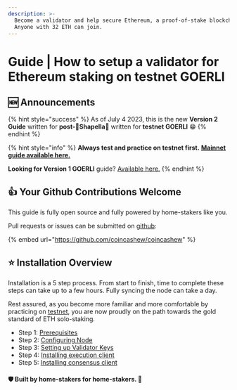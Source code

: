 ```yaml
---
description: >-
  Become a validator and help secure Ethereum, a proof-of-stake blockchain.
  Anyone with 32 ETH can join.
---
```


# Guide | How to setup a validator for Ethereum staking on testnet GOERLI

## :new: Announcements

{% hint style="success" %}
As of July 4 2023, this is the new **Version 2 Guide** written for **post-🦉Shapella**🦉 written for **testnet GOERLI** :grin:
{% endhint %}

{% hint style="info" %}
**Always test and practice on testnet first.** [**Mainnet guide available here.**](../guide-or-how-to-setup-a-validator-on-eth2-mainnet/)

**Looking for Version 1 GOERLI** guide? [Available here.](../archived-guides/guide-or-how-to-setup-a-validator-on-eth2-testnet-prater/)
{% endhint %}

## :thumbsup: Your Github Contributions Welcome

This guide is fully open source and fully powered by home-stakers like you.

Pull requests or issues can be submitted on [github](https://github.com/coincashew/coincashew):

{% embed url="https://github.com/coincashew/coincashew" %}

## :star: Installation Overview

Installation is a 5 step process. From start to finish, time to complete these steps can take up to a few hours. Fully syncing the node can take a day.

Rest assured, as you become more familiar and more comfortable by practicing on [testnet](./), you are now proudly on the path towards the gold standard of ETH solo-staking.

* Step 1: [Prerequisites](step-1-prerequisites.md)
* Step 2: [Configuring Node](step-2-configuring-node.md)
* Step 3: [Setting up Validator Keys](step-5-installing-validator/setting-up-validator-keys.md)
* Step 4: [Installing execution client](step-3-installing-execution-client/)
* Step 5: [Installing consensus client](step-4-installing-consensus-client/)

#### :shield: Built by home-stakers for home-stakers. :pray:
